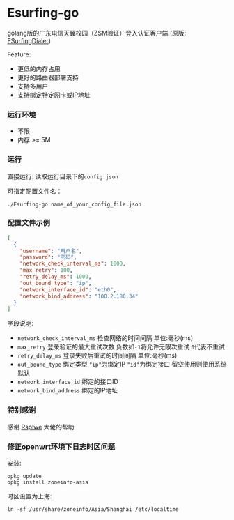 # Esurfing-go

golang版的广东电信天翼校园（ZSM验证）登入认证客户端
(原版: [ESurfingDialer](https://github.com/Rsplwe/ESurfingDialer))

Feature:
- 更低的内存占用
- 更好的路由器部署支持
- 支持多用户
- 支持绑定特定网卡或IP地址

### 运行环境

- 不限
- 内存 >= 5M

### 运行
直接运行: 读取运行目录下的`config.json`

可指定配置文件名：
```shell
./Esurfing-go name_of_your_config_file.json
```
### 配置文件示例
```json
[
  {
    "username": "用户名",
    "password": "密码",
    "network_check_interval_ms": 1000,
    "max_retry": 100,
    "retry_delay_ms": 1000,
    "out_bound_type": "ip",
    "network_interface_id": "eth0",
    "network_bind_address": "100.2.180.34"
  }
]
```
字段说明:
- `network_check_interval_ms` 检查网络的时间间隔 单位:毫秒(ms)
- `max_retry` 登录验证的最大重试次数 负数如`-1`将允许无限次重试 `0`代表不重试
- `retry_delay_ms` 登录失败后重试的时间间隔 单位:毫秒(ms)
- `out_bound_type` 绑定类型 `"ip"`为绑定IP `"id"`为绑定接口 留空使用则使用系统默认
- `network_interface_id` 绑定的接口ID
- `network_bind_address` 绑定的IP地址

### 特别感谢
感谢 [Rsplwe](https://github.com/Rsplwe) 大佬的帮助

### 修正openwrt环境下日志时区问题
安装:
```shell
opkg update
opkg install zoneinfo-asia
```
时区设置为上海:
```shell
ln -sf /usr/share/zoneinfo/Asia/Shanghai /etc/localtime
```


